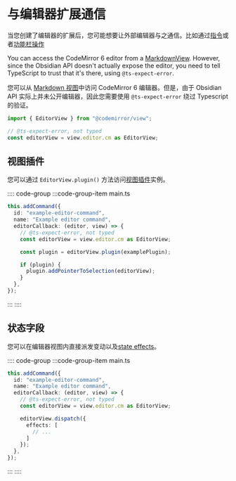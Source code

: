 <!--
 * @Author: luhaifeng666 youzui@hotmail.com
 * @Date: 2022-08-07 11:00:59
 * @LastEditors: luhaifeng666
 * @LastEditTime: 2022-08-19 13:48:51
 * @Description: 
-->
# 与编辑器扩展通信

当您创建了编辑器的扩展后，您可能想要让外部编辑器与之通信。比如通过[指令](../../user-interface/commands.md)或者[功能栏操作](../../user-interface/ribbon-actions.md)

You can access the CodeMirror 6 editor from a [MarkdownView](../../reference/typescript/classes/MarkdownView.md). However, since the Obsidian API doesn't actually expose the editor, you need to tell TypeScript to trust that it's there, using `@ts-expect-error`.

您可以从 [Markdown 视图](../../reference/typescript/classes/MarkdownView.md)中访问 CodeMirror 6 编辑器。但是，由于 Obsidian API 实际上并未公开编辑器，因此您需要使用 `@ts-expect-error` 绕过 Typescript 的验证。

```ts
import { EditorView } from "@codemirror/view";

// @ts-expect-error, not typed
const editorView = view.editor.cm as EditorView;
```

## 视图插件

您可以通过 `EditorView.plugin()` 方法访问[视图插件](view-plugins.md)实例。

:::: code-group
:::code-group-item main.ts

```ts {8-12}
this.addCommand({
  id: "example-editor-command",
  name: "Example editor command",
  editorCallback: (editor, view) => {
    // @ts-expect-error, not typed
    const editorView = view.editor.cm as EditorView;

    const plugin = editorView.plugin(examplePlugin);

    if (plugin) {
      plugin.addPointerToSelection(editorView);
    }
  },
});
```

:::
::::

## 状态字段

您可以在编辑器视图内直接派发变动以及[state effects](state-fields.md#dispatching-state-effects)。

:::: code-group
:::code-group-item main.ts

```ts {8-12}
this.addCommand({
  id: "example-editor-command",
  name: "Example editor command",
  editorCallback: (editor, view) => {
    // @ts-expect-error, not typed
    const editorView = view.editor.cm as EditorView;

    editorView.dispatch({
      effects: [
        // ...
      ]
    });
  },
});
```

:::
::::

